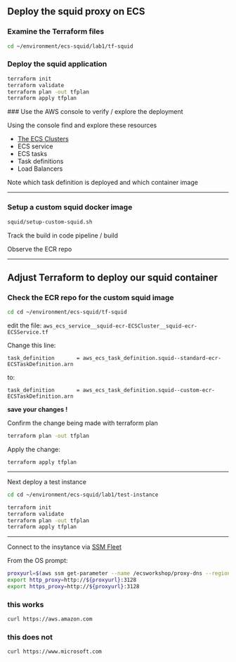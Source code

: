 ## Deploy the squid proxy on ECS


### Examine the Terraform files

```bash
cd ~/environment/ecs-squid/lab1/tf-squid
```

### Deploy the squid application

```bash
terraform init
terraform validate
terraform plan -out tfplan
terraform apply tfplan
```

### Use the AWS console to verify / explore the deployment

Using the console find and explore these resources

* [The ECS Clusters](https://eu-west-2.console.aws.amazon.com/ecs/v2/clusters)
* ECS service
* ECS tasks
* Task definitions
* Load Balancers

Note which task definition is deployed and which container image 

-------

### Setup a custom squid docker image

```bash
squid/setup-custom-squid.sh
```

Track the build in code pipeline / build

Observe the ECR repo


-------

## Adjust Terraform to deploy our squid container

### Check the ECR repo for the custom squid image

```bash
cd cd ~/environment/ecs-squid/tf-squid
```

edit the file:    `aws_ecs_service__squid-ecr-ECSCluster__squid-ecr-ECSService.tf`

Change this line:

`task_definition       = aws_ecs_task_definition.squid--standard-ecr-ECSTaskDefinition.arn`

to:

`task_definition       = aws_ecs_task_definition.squid--custom-ecr-ECSTaskDefinition.arn`


**save your changes !**

Confirm the change being made with terraform plan

```bash
terraform plan -out tfplan
```

Apply the change:

```
terraform apply tfplan
```

-------


Next deploy a test instance

```bash
cd cd ~/environment/ecs-squid/lab1/test-instance
```

```bash
terraform init
terraform validate
terraform plan -out tfplan
terraform apply tfplan
```


----------


Connect to the insytance via [SSM Fleet](https://eu-west-2.console.aws.amazon.com/systems-manager/managed-instances?region=eu-west-2)

From the OS prompt:

```bash
proxyurl=$(aws ssm get-parameter --name /ecsworkshop/proxy-dns --region eu-west-2 --query Parameter.Value --output text)
export http_proxy=http://${proxyurl}:3128
export https_proxy=http://${proxyurl}:3128
```


### this works
```bash
curl https://aws.amazon.com
```

### this does not

```bash
curl https://www.microsoft.com
```








